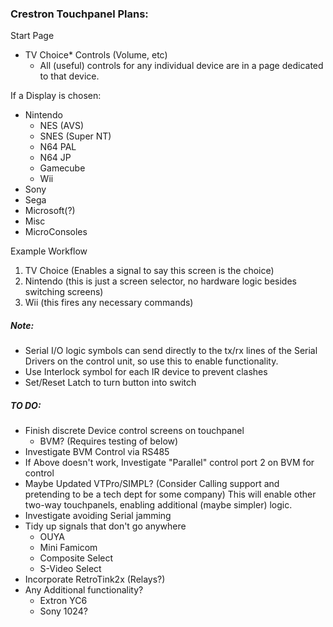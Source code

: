 ### Crestron Touchpanel Plans:


Start Page

* TV Choice* Controls (Volume, etc)
	- All (useful) controls for any individual device are in a page dedicated to that device.

If a Display is chosen:

* Nintendo
	* NES (AVS)
	* SNES (Super NT)
	* N64 PAL
	* N64 JP
	* Gamecube
	* Wii
* Sony
* Sega
* Microsoft(?)
* Misc
* MicroConsoles


Example Workflow

1. TV Choice	(Enables a signal to say this screen is the choice)
2. Nintendo 	(this is just a screen selector, no hardware logic besides switching screens)
3. Wii 			(this fires any necessary commands)


##### Note:

* Serial I/O logic symbols can send directly to the tx/rx lines of the Serial Drivers on the control unit, so use this to enable functionality.
* Use Interlock symbol for each IR device to prevent clashes
* Set/Reset Latch to turn button into switch

##### TO DO:


* Finish discrete Device control screens on touchpanel
   * BVM? (Requires testing of below)
* Investigate BVM Control via RS485
* If Above doesn't work, Investigate "Parallel" control port 2 on BVM for control
* Maybe Updated VTPro/SIMPL? (Consider Calling support and pretending to be a tech dept for some company) This will enable other two-way touchpanels, enabling additional (maybe simpler) logic.
* Investigate avoiding Serial jamming
* Tidy up signals that don't go anywhere
	* OUYA
	* Mini Famicom
	* Composite Select
	* S-Video Select
* Incorporate RetroTink2x (Relays?)
* Any Additional functionality?
	* Extron YC6
	* Sony 1024?
